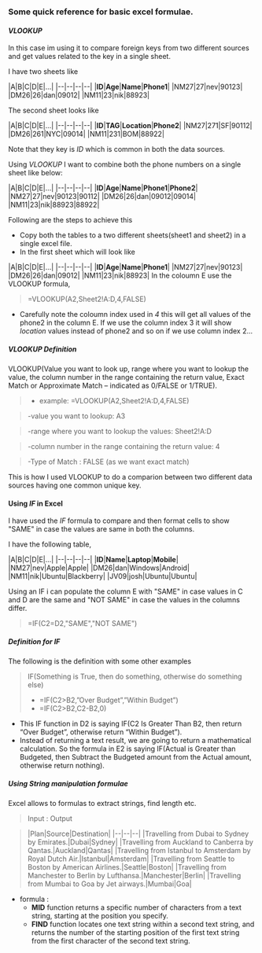 ### Some quick reference for basic excel formulae.

 #### *VLOOKUP*
 In this case im using it to compare foreign keys from two different sources and get values related to the key in a single sheet.

I have two sheets like

|A|B|C|D|E|...|
|--|--|--|--|
|**ID**|**Age**|**Name**|**Phone1**|
|NM27|27|nev|90123|
|DM26|26|dan|09012|
|NM11|23|nik|88923|

The second sheet looks like

|A|B|C|D|E|...|
|--|--|--|--|
|**ID**|**TAG**|**Location**|**Phone2**|
|NM27|271|SF|90112|
|DM26|261|NYC|09014|
|NM11|231|BOM|88922|

Note that they key is *ID* which is common in both the data sources.

Using *VLOOKUP* I want to combine both the phone numbers on a single sheet like below:

|A|B|C|D|E|...|
|--|--|--|--|
|**ID**|**Age**|**Name**|**Phone1**|**Phone2**|
|NM27|27|nev|90123|90112|
|DM26|26|dan|09012|09014|
|NM11|23|nik|88923|88922|

Following are the steps to achieve this
- Copy both the tables to a two different sheets(sheet1 and sheet2) in a single excel file.
- In the first sheet which will look like


|A|B|C|D|E|...|
|--|--|--|--|
|**ID**|**Age**|**Name**|**Phone1**|
|NM27|27|nev|90123|
|DM26|26|dan|09012|
|NM11|23|nik|88923|
In the coloumn E use the VLOOKUP formula,

>=VLOOKUP(A2,Sheet2!A:D,4,FALSE)

- Carefully note the coloumn index used in *4* this will get all values of the phone2 in the column E. If we use the column index 3 it will show *location* values instead of phone2 and so on if we use column index 2...

##### VLOOKUP Definition

 VLOOKUP(Value you want to look up, range where you want to lookup the value, the column number in the range containing the return value, Exact Match or Approximate Match – indicated as 0/FALSE or 1/TRUE).

 >- example:  =VLOOKUP(A2,Sheet2!A:D,4,FALSE)

>-value you want to lookup: A3

>-range where you want to lookup the values: Sheet2!A:D

>-column number in the range containing the return value: 4

>-Type of Match : FALSE (as we want exact match)

This is how I used VLOOKUP to do a comparion between two different data sources having one common unique key.

#### Using *IF* in Excel
I have used the *IF* formula to compare and then format cells to show "SAME" in case the values are same in both the columns.

I have the following table,

|A|B|C|D|E|...|
|--|--|--|--|
|**ID**|**Name**|**Laptop**|**Mobile**|
|NM27|nev|Apple|Apple|
|DM26|dan|Windows|Android|
|NM11|nik|Ubuntu|Blackberry|
|JV09|josh|Ubuntu|Ubuntu|

Using an IF i can populate the column E with "SAME" in case values in C and D are the same and "NOT SAME" in case the values in the columns differ.

> =IF(C2=D2,"SAME","NOT SAME")


##### Definition for IF
The following is the definition with some other examples

>IF(Something is True, then do something, otherwise do something else)
>- =IF(C2>B2,”Over Budget”,”Within Budget”)
>- =IF(C2>B2,C2-B2,0)

- This IF function in D2 is saying IF(C2 Is Greater Than B2, then return “Over Budget”, otherwise return “Within Budget”).
- Instead of returning a text result, we are going to return a mathematical calculation. So the formula in E2 is saying IF(Actual is Greater than Budgeted, then Subtract the Budgeted amount from the Actual amount, otherwise return nothing).


##### Using String manipulation formulae
Excel allows to formulas to extract strings, find length etc.

> Input : Output

>|Plan|Source|Destination|
|--|--|--|
|Travelling from Dubai to Sydney by Emirates.|Dubai|Sydney|
|Travelling from Auckland to Canberra by Qantas.|Auckland|Qantas|
|Travelling from Istanbul to Amsterdam by Royal Dutch Air.|Istanbul|Amsterdam|
|Travelling from Seattle to Boston by American Airlines.|Seattle|Boston|
|Travelling from Manchester to Berlin by Lufthansa.|Manchester|Berlin|
|Travelling from Mumbai to Goa by Jet airways.|Mumbai|Goa|


- formula :
  - **MID** function returns a specific number of characters from a text string, starting at the position you specify.
  - **FIND** function locates one text string within a second text string, and returns the number of the starting position of the first text string from the first character of the second text string.
